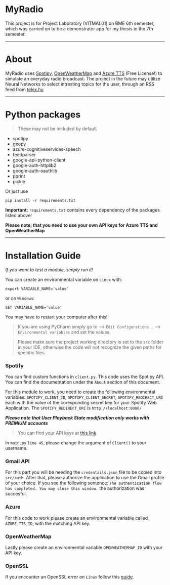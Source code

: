 # MyRadio

This project is for Project Laboratory (VITMAL01) on BME 6th semester, which was carried on to be a demonstrator app for my thesis in the 7th semester.

***

# About

MyRadio uses [Spotipy](https://spotipy.readthedocs.io/en/2.18.0/), [OpenWeatherMap](https://openweathermap.org/api)
and [Azure TTS](https://docs.microsoft.com/en-us/azure/cognitive-services/speech-service/index-text-to-speech) (Free
License!) to simulate an everyday radio broadcast. The project in the future may utilize Neural Networks to select
intresting topics for the user, through an RSS feed from [telex.hu](https://telex.hu/)

***

# Python packages

> These may not be included by default

* spotipy
* geopy
* azure-cognitiveservices-speech
* feedparser
* google-api-python-client
* google-auth-httplib2
* google-auth-oauthlib
* pprint
* pickle

Or just use

```commandline
pip install -r requirements.txt
```

**Important:** ``requirements.txt`` contains every dependency of the packages listed above!

**Please note, that you need to use your own API keys for Azure TTS and OpenWeatherMap**

***

# Installation Guide

*If you want to test a module, simply run it!*

You can create an environmental variable on `Linux` with:

```
export VARIABLE_NAME='value'
```

or on `Windows`:

```
SET VARIABLE_NAME='value'
```

You may have to restart your computer after this!

> If you are using PyCharm simply go to --> `Edit Configurations..` --> `Environmental variables` and set the values.

> Please make sure the project working directory is set to the `src` folder in your IDE, otherwise the code will not recognize the given paths for specific files.

### Spotify

You can find custom functions in `client.py`. This code uses the Spotipy API. You can find the documentation under
the `About` section of this document.

For this module to work, you need to create the following environmental variables:
`SPOTIFY_CLIENT_ID`, `SPOTIFY_CLIENT_SECRET`, `SPOTIFY_REDIRECT_URI` each with the value of the coresponding secret key
for your Spotify Web Application. The `SPOTIFY_REDIRECT_URI` is `http://localhost:8080/`

***Please note that User Playback State modification only works with PREMIUM accounts***

> You can find your API keys at [this link](https://developer.spotify.com/dashboard/applications).

In ``main.py`` `line 45`, please change the argument of `Client()` to your username. 

### Gmail API

For this part you will be needing the `credentails.json` file to be copied into `src/auth`. After that, please authorize
the application to use the Gmail profile of your choice. If you see the following
sentence: `The authentication flow has completed. You may close this window.` the authorization was succesful.

### Azure

For this code to work please create an environmental variable called `AZURE_TTS_ID`, with the matching API key.

### OpenWeatherMap

Lastly please create an environmental variable `OPENWEATHERMAP_ID` with your API key.

### OpenSSL

If you encounter an OpenSSL error on `Linux` follow
this [guide](https://docs.microsoft.com/en-us/azure/cognitive-services/speech-service/how-to-configure-openssl-linux?pivots=programming-language-csharp).